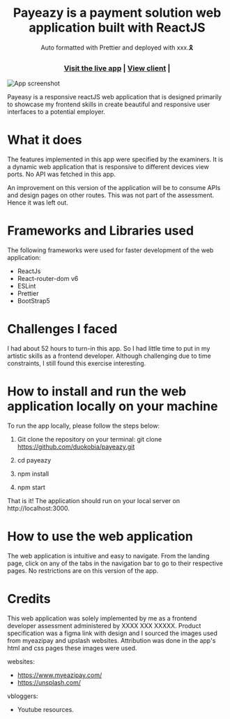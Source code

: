 <h1 align="center">Payeazy is a payment solution web application built with ReactJS</h1>

<div align="center">Auto formatted with Prettier and deployed with xxx.🎗</div>

<h3 align="center">
  <a href="https://payeazy-git-staging-duokobia.vercel.app/">Visit the live app</a> |
  <a href="https://github.com/duokobia/payeasy/tree/main">View client</a> |
</h3>

![App screenshot](-duokobia.xxx.app)

Payeasy is a responsive reactJS web application that is designed primarily to showcase my frontend skills in create beautiful and responsive user interfaces to a potential employer.

# What it does

The features implemented in this app were specified by the examiners. It is a dynamic web application that is responsive to different devices view ports. No API was fetched in this app.

An improvement on this version of the application will be to consume APIs and design pages on other routes. This was not part of the assessment. Hence it was left out.

# Frameworks and Libraries used

The following frameworks were used for faster development of the web application:

- ReactJs
- React-router-dom v6
- ESLint
- Prettier
- BootStrap5

# Challenges I faced

I had about 52 hours to turn-in this app. So I had little time to put in my artistic skills as a frontend developer. Although challenging due to time constraints, I still found this exercise interesting.

# How to install and run the web application locally on your machine

To run the app locally, please follow the steps below:

1. Git clone the repository on your terminal:
   git clone https://github.com/duokobia/payeazy.git

2. cd payeazy

3. npm install

4. npm start

That is it! The application should run on your local server on http://localhost:3000.

# How to use the web application

The web application is intuitive and easy to navigate. From the landing page, click on any of the tabs in the navigation bar to go to their respective pages. No restrictions are on this version of the app.

# Credits

This web application was solely implemented by me as a frontend developer assessment administered by XXXX XXX XXXXX. Product specification was a figma link with design and I sourced the images used from myeazipay and upslash websites. Attribution was done in the app's html and css pages these images were used.

websites:

- https://www.myeazipay.com/
- https://unsplash.com/

vbloggers:

- Youtube resources.

